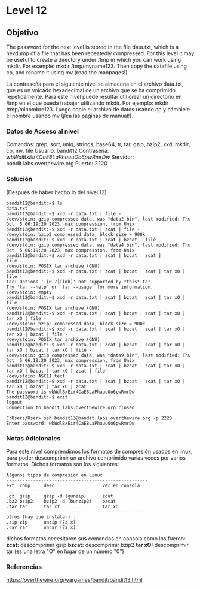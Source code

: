 # Level 12
## Objetivo
The password for the next level is stored in the file data.txt, which is a hexdump of a file that has been repeatedly compressed. For this level it may be useful to create a directory under /tmp in which you can work using mkdir. For example: mkdir /tmp/myname123. Then copy the datafile using cp, and rename it using mv (read the manpages!).

La contraseña para el siguiente nivel se almacena en el archivo data.txt, que es un volcado hexadecimal de un archivo que se ha comprimido repetidamente. Para este nivel puede resultar útil crear un directorio en /tmp en el que pueda trabajar utilizando mkdir. Por ejemplo: mkdir /tmp/minombre123. Luego copie el archivo de datos usando cp y cámbiele el nombre usando mv (¡lea las páginas de manual!).
### Datos de Acceso al nivel
Comandos: grep, sort, uniq, strings, base64, tr, tar, gzip, bzip2, xxd, mkdir, cp, mv, file
Usuario: bandit12
Contraseña: *wbWdlBxEir4CaE8LaPhauuOo6pwRmrDw* 
Servidor: bandit.labs.overthewire.org
Puerto: 2220
### Solución
(Después de haber hecho lo del nivel 12)
```
bandit12@bandit:~$ ls
data.txt
bandit12@bandit:~$ xxd -r data.txt | file -
/dev/stdin: gzip compressed data, was "data2.bin", last modified: Thu Oct  5 06:19:20 2023, max compression, from Unix
bandit12@bandit:~$ xxd -r data.txt | zcat | file -
/dev/stdin: bzip2 compressed data, block size = 900k
bandit12@bandit:~$ xxd -r data.txt | zcat | bzcat | file -
/dev/stdin: gzip compressed data, was "data4.bin", last modified: Thu Oct  5 06:19:20 2023, max compression, from Unix
bandit12@bandit:~$ xxd -r data.txt | zcat | bzcat | zcat |
file -
/dev/stdin: POSIX tar archive (GNU)
bandit12@bandit:~$ xxd -r data.txt | zcat | bzcat | zcat | tar x0 | file -
tar: Options '-[0-7][lmh]' not supported by *this* tar
Try 'tar --help' or 'tar --usage' for more information.
/dev/stdin: empty
bandit12@bandit:~$ xxd -r data.txt | zcat | bzcat | zcat | tar xO | file -
/dev/stdin: POSIX tar archive (GNU)
bandit12@bandit:~$ xxd -r data.txt | zcat | bzcat | zcat | tar xO | tar xO | file -
/dev/stdin: bzip2 compressed data, block size = 900k
bandit12@bandit:~$ xxd -r data.txt | zcat | bzcat | zcat | tar xO | tar xO | bzcat | file -
/dev/stdin: POSIX tar archive (GNU)
bandit12@bandit:~$ xxd -r data.txt | zcat | bzcat | zcat | tar xO | tar xO | bzcat | tar xO | file -
/dev/stdin: gzip compressed data, was "data9.bin", last modified: Thu Oct  5 06:19:20 2023, max compression, from Unix
bandit12@bandit:~$ xxd -r data.txt | zcat | bzcat | zcat | tar xO | tar xO | bzcat | tar xO | zcat | file -
/dev/stdin: ASCII text
bandit12@bandit:~$ xxd -r data.txt | zcat | bzcat | zcat | tar xO | tar xO | bzcat | tar xO | zcat
The password is wbWdlBxEir4CaE8LaPhauuOo6pwRmrDw
bandit12@bandit:~$ exit
logout
Connection to bandit.labs.overthewire.org closed.

C:Users/User> ssh bandit13@bandit.labs.overthewire.org -p 2220
Enter password: wbWdlBxEir4CaE8LaPhauuOo6pwRmrDw
```
### Notas Adicionales
Para este nivel comprendimos los formatos de compresión usados en linux, para poder descomprimir un archivo comprimido varias veces por varios formatos. Dichos formatos son los siguientes:
```
Algunos tipos de compresion en Linux
-----------------------------------------------------
ext  comp     desc                  ver en consola
-----------------------------------------------------
.gz  gzip     gzip -d (gunzip)      zcat
.bz2 bzip2    bzip2 -d (bunzip2)    bzcat
.tar tar      tar xf                tar xO
----------------------------------------------------
otros (hay que instalar) :
.zip zip      unzip (7z x)
.rar rar      unrar (7z x)
```
dichos formatos necesitaron sus comandos en consola como los fueron:
**zcat:** descomprimir gzip
**bzcat:** descomprimir bzip2
**tar xO:** descomprimir tar (es una letra "O" en lugar de un número "0")
### Referencias
https://overthewire.org/wargames/bandit/bandit13.html
